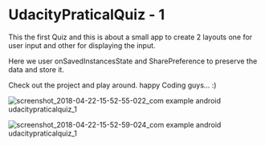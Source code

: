 # UdacityPraticalQuiz - 1
This the first Quiz and this is about a small app to create 2 layouts one for user input and other for displaying the input.

Here we user onSavedInstancesState and SharePreference to preserve the data and store it.

Check out the project and play around. happy Coding guys... :)

![screenshot_2018-04-22-15-52-55-022_com example android udacitypraticalquiz_1](https://user-images.githubusercontent.com/20596385/39093988-2f1a5810-4646-11e8-9c2b-b56467306a0b.png)

![screenshot_2018-04-22-15-52-59-024_com example android udacitypraticalquiz_1](https://user-images.githubusercontent.com/20596385/39093989-315991c2-4646-11e8-8710-f94ad2fbb52f.png)
